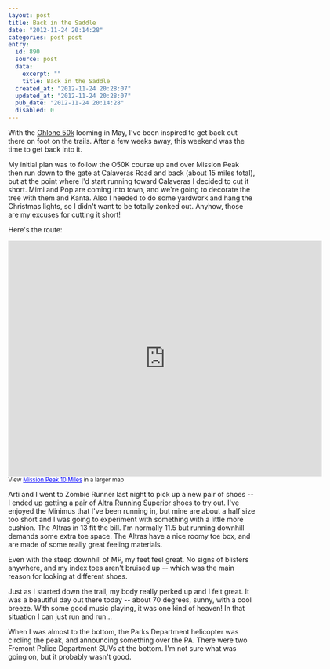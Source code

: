 ```yaml
---
layout: post
title: Back in the Saddle
date: "2012-11-24 20:14:28"
categories: post post
entry:
  id: 890
  source: post
  data:
    excerpt: ""
    title: Back in the Saddle
  created_at: "2012-11-24 20:28:07"
  updated_at: "2012-11-24 20:28:07"
  pub_date: "2012-11-24 20:14:28"
  disabled: 0
---
```


With the [Ohlone 50k](http://ohlone50k.com) looming in May, I've been inspired to get back out there on foot on the trails. After a few weeks away, this weekend was the time to get back into it.

My initial plan was to follow the O50K course up and over Mission Peak then run down to the gate at Calaveras Road and back (about 15 miles total), but at the point where I'd start running toward Calaveras I decided to cut it short. Mimi and Pop are coming into town, and we're going to decorate the tree with them and Kanta. Also I needed to do some yardwork and hang the Christmas lights, so I didn't want to be totally zonked out. Anyhow, those are my excuses for cutting it short!

Here's the route:

<iframe width="640" height="480" frameborder="0" scrolling="no" marginheight="0" marginwidth="0" src="https://maps.google.com/maps/ms?msa=0&amp;msid=204175310944031498999.0004cf434739fb2405362&amp;ie=UTF8&amp;t=f&amp;ll=37.509045,-121.893654&amp;spn=0.032681,0.054932&amp;z=14&amp;ecpose=37.48237593,-121.89365387,3296.71,0,44.973,0&amp;output=embed"></iframe><br /><small>View <a href="https://maps.google.com/maps/ms?msa=0&amp;msid=204175310944031498999.0004cf434739fb2405362&amp;ie=UTF8&amp;t=f&amp;ll=37.509045,-121.893654&amp;spn=0.032681,0.054932&amp;z=14&amp;ecpose=37.48237593,-121.89365387,3296.71,0,44.973,0&amp;source=embed" style="color:#0000FF;text-align:left">Mission Peak 10 Miles</a> in a larger map</small>

Arti and I went to Zombie Runner last night to pick up a new pair of shoes -- I ended up getting a pair of [Altra Running Superior](http://www.zombierunner.com/store/brands/altra_running/product4349.html) shoes to try out. I've enjoyed the Minimus that I've been running in, but mine are about a half size too short and I was going to experiment with something with a little more cushion. The Altras in 13 fit the bill. I'm normally 11.5 but running downhill demands some extra toe space. The Altras have a nice roomy toe box, and are made of some really great feeling materials.

Even with the steep downhill of MP, my feet feel great. No signs of blisters anywhere, and my index toes aren't bruised up -- which was the main reason for looking at different shoes.

Just as I started down the trail, my body really perked up and I felt great. It was a beautiful day out there today -- about 70 degrees, sunny, with a cool breeze. With some good music playing, it was one kind of heaven! In that situation I can just run and run...

When I was almost to the bottom, the Parks Department helicopter was circling the peak, and announcing something over the PA. There were two Fremont Police Department SUVs at the bottom. I'm not sure what was going on, but it probably wasn't good.
